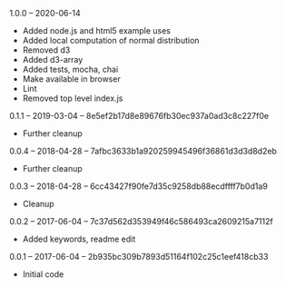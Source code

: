 1.0.0 – 2020-06-14
- Added node.js and html5 example uses
- Added local computation of normal distribution
- Removed d3
- Added d3-array
- Added tests, mocha, chai
- Make available in browser
- Lint
- Removed top level index.js

0.1.1 – 2019-03-04 – 8e5ef2b17d8e89676fb30ec937a0ad3c8c227f0e
- Further cleanup

0.0.4 – 2018-04-28 – 7afbc3633b1a920259945496f36861d3d3d8d2eb
- Further cleanup

0.0.3 – 2018-04-28 – 6cc43427f90fe7d35c9258db88ecdffff7b0d1a9
- Cleanup

0.0.2 – 2017-06-04 – 7c37d562d353949f46c586493ca2609215a7112f
- Added keywords, readme edit

0.0.1 – 2017-06-04 – 2b935bc309b7893d51164f102c25c1eef418cb33
- Initial code
